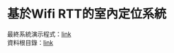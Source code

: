 # 基於Wifi RTT的室內定位系統
最終系統演示程式：[link](https://colab.research.google.com/drive/1rJ15P4locbVVmQJgsXI7B6cjxq8ncBzl?usp=sharing)<br>
資料根目錄：[link](https://drive.google.com/drive/folders/1RAnMj9jM282AFLcG8Ndsp2KdgL3haeYg?usp=sharing)

